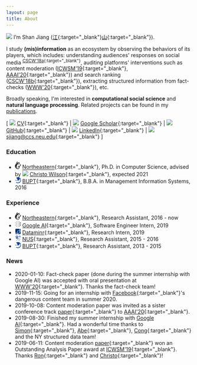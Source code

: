 ```yaml
---
layout: page
title: About
---
```


<img src="../images/icons/hi.svg" width="36"> I’m Shan Jiang ([江](https://en.wikipedia.org/wiki/Jiang_(surname)#%E6%B1%9F){:target="_blank"}[山](https://en.wikipedia.org/wiki/Radical_46){:target="_blank"}).

I study **(mis)information** as an ecosystem by observing the behaviors of its players, which includes: understanding audiences' responses on social media <sup>[CSCW'18a](publications/cscw18a_paper.pdf){:target="_blank"}</sup>, auditing platforms' interventions such as content moderation ([ICWSM'19](publications/icwsm19_paper.pdf){:target="_blank"}, [AAAI'20](publications/aaai20_paper.pdf){:target="_blank"}) and search ranking ([CSCW'18b](publications/cscw18b_paper.pdf){:target="_blank"}), extracting structured information from fact-checks ([WWW'20](publications/www20_paper.pdf){:target="_blank"}), etc.

Broadly speaking, I'm interested in **computational social science** and **natural language processing**. Related projects can be found in my [publications](publications).

\[ <img src="../images/icons/cv.svg" width="16"> [CV](shanjiang-cv.pdf){:target="_blank"} \| <img src="../images/logos/google_scholar.svg" width="16"> [Google Scholar](https://scholar.google.com/citations?user=0LITOxAAAAAJ){:target="_blank"} \| <img src="../images/logos/github.svg" width="16"> [GitHub](https://github.com/printfoo){:target="_blank"} \| <img src="../images/logos/linkedin.svg" width="16"> [LinkedIn](https://www.linkedin.com/in/shan-jiang){:target="_blank"} \| <img src="../images/icons/email.svg" width="16"> [sjiang@ccs.neu.edu](mailto:sjiang@ccs.neu.edu){:target="_blank"} \]

### Education
* <img src="images/logos/northeastern.svg" width="16"> [Northeastern](https://www.northeastern.edu){:target="_blank"}, Ph.D. in Computer Science, advised by <img src="../images/icons/like.svg" width="16"> [Christo Wilson](https://cbw.sh){:target="_blank"}, expected 2021
* <img src="images/logos/bupt.png" width="16"> [BUPT](https://english.bupt.edu.cn){:target="_blank"}, B.B.A. in Management Information Systems, 2016

### Experience
* <img src="images/logos/northeastern.svg" width="16"> [Northeastern](https://www.northeastern.edu){:target="_blank"}, Research Assistant, 2016 - now
* <img src="images/logos/google_ai.png" width="16"> [Google AI](https://ai.google){:target="_blank"}, Software Engineer Intern, 2019
* <img src="images/logos/dataminr.png" width="16"> [Dataminr](https://www.dataminr.com){:target="_blank"}, Research Intern, 2019  
* <img src="images/logos/nus.png" width="16"> [NUS](http://www.nus.edu.sg){:target="_blank"}, Research Assistant, 2015 - 2016
* <img src="images/logos/bupt.png" width="16"> [BUPT](https://english.bupt.edu.cn){:target="_blank"}, Research Assistant, 2013 - 2015

### News
* 2020-01-10: Fact-check paper (done during the summer internship with Google AI) was accepted with oral presentation at [WWW'20](https://www2020.thewebconf.org){:target="_blank"}. Thanks the fact-check team!
* 2019-11-15: Going for an internship with [Facebook](https://research.fb.com){:target="_blank"}'s dangerous content team in summer 2020.
* 2019-10-08: Content moderation paper was invited as a sister conference track [paper](publications/aaai20_paper.pdf){:target="_blank"} to [AAAI'20](https://aaai.org/Conferences/AAAI-20){:target="_blank"}.
* 2019-08-30: Finished my summer internship with [Google AI](https://ai.google){:target="_blank"}. Had a wonderful time thanks to [Simon](https://ai.google/research/people/105996){:target="_blank"}, [Abe](https://scholar.google.com/citations?user=8P1Y_90AAAAJ){:target="_blank"}, [Cong](https://sites.google.com/site/congyu){:target="_blank"} and the NY structured data team!
* 2019-06-11: Content moderation [paper](publications/icwsm19_paper.pdf){:target="_blank"} won an Outstanding Analysis Paper award at [ICWSM'19](https://www.icwsm.org/2019){:target="_blank"}. Thanks [Ron](http://ronalderobertson.com){:target="_blank"} and [Christo](https://cbw.sh){:target="_blank"}!

